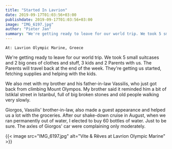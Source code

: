 ```yaml
---
title: "Started In Lavrion"
date: 2019-09-17T01:03:56+03:00
publishdate: 2019-09-17T01:03:56+03:00
image: "IMG_6197.jpg"
author: "Pieter Jan"
summary: "We're getting ready to leave for our world trip. We took 5 small suitcases and 2 big ones of clothes and stuff, 3 kids and 2 Parents with us. The Parents will travel back at the end of the week."
---
```


`At: Lavrion Olympic Marine, Greece`

We're getting ready to leave for our world trip. We took 5 small suitcases and 2 big ones of clothes and stuff, 3 kids and 2 Parents with us. The Parents will travel back at the end of the week. They're getting us started, fetching supplies and helping with the kids.

We also met with my brother and his father-in-law Vassilis, who just got back from climbing Mount Olympos. My brother said it reminded him a bit of Istiklal street in Istanbul, full of big broken stones and old people walking very slowly.

Giorgos, Vassilis' brother-in-law, also made a guest appearance and helped us a lot with the groceries. After our shake-down cruise in August, when we ran permanently out of water, I elected to buy 60 bottles of water. Just to be sure. The axles of Giorgos' car were complaining only moderately.

{{< image src="IMG_6197.jpg" alt="Vite & Rêves at Lavrion Olympic Marine" >}}
